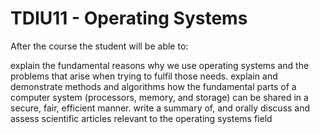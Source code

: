 # TDIU11 - Operating Systems

After the course the student will be able to:

explain the fundamental reasons why we use operating systems and the problems that arise when trying to fulfil those needs.
explain and demonstrate methods and algorithms how the fundamental parts of a computer system (processors, memory, and storage) can be shared in a secure, fair, efficient manner.
write a summary of, and orally discuss and assess scientific articles relevant to the operating systems field
